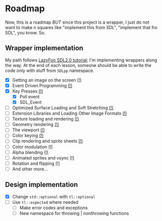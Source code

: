 # Roadmap
Now, this is a roadmap *BUT* since this project is a wrapper, I just do not want to make _n_ squares like
"implement this from SDL", "implement that fro SDL", you know.
So.

## Wrapper implementation
My path follows [LazyFoo SDL2.0 tutorial](http://lazyfoo.net/tutorials/SDL/); I'm implementing wrappers along the way.
At the end of each lesson, someone should be able to write the code only with stuff from `SDLpp` namespace.
- [X] Getting an image on the screen [(!)](http://lazyfoo.net/tutorials/SDL/02_getting_an_image_on_the_screen/index.php)
- [X] Event Driven Programming [(!)](http://lazyfoo.net/tutorials/SDL/03_event_driven_programming/index.php)
- [X] Key Presses [(!)](http://lazyfoo.net/tutorials/SDL/04_key_presses/index.php)
  - [X] Poll event
  - [X] SDL_Event
- [ ] Optimized Surface Loading and Soft Stretching [(!)](http://lazyfoo.net/tutorials/SDL/05_optimized_surface_loading_and_soft_stretching/index.php)
- [ ] Extension Libraries and Loading Other Image Formats [(!)](http://lazyfoo.net/tutorials/SDL/06_extension_libraries_and_loading_other_image_formats/index.php)
- [ ] Texture loading and rendering [(!)](http://lazyfoo.net/tutorials/SDL/07_texture_loading_and_rendering/index.php)
- [ ] Geometry rendering [(!)](http://lazyfoo.net/tutorials/SDL/08_geometry_rendering/index.php)
- [ ] The viewport [(!)](http://lazyfoo.net/tutorials/SDL/09_the_viewport/index.php)
- [ ] Color keying [(!)](http://lazyfoo.net/tutorials/SDL/10_color_keying/index.php)
- [ ] Clip rendering and sprite sheets [(!)](http://lazyfoo.net/tutorials/SDL/11_clip_rendering_and_sprite_sheets/index.php)
- [ ] Color modulation [(!)](http://lazyfoo.net/tutorials/SDL/12_color_modulation/index.php)
- [ ] Alpha blending [(!)](http://lazyfoo.net/tutorials/SDL/13_alpha_blending/index.php)
- [ ] Animated sprites and vsync [(!)](http://lazyfoo.net/tutorials/SDL/14_animated_sprites_and_vsync/index.php)
- [ ] Rotation and flipping [(!)](http://lazyfoo.net/tutorials/SDL/15_rotation_and_flipping/index.php)
- [ ] And other more...

## Design implementation
- [X] Change `std::optional` with `tl::optional`
- [ ] Use `tl::expected` where needed
  - [ ] Make error codes and exceptions
  - [ ] New namespace for throwing | nonthrowing functions
